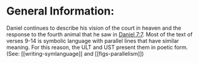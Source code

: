 # General Information:

Daniel continues to describe his vision of the court in heaven and the response to the fourth animal that he saw in [Daniel 7:7](../07/07.md). Most of the text of verses 9-14 is symbolic language with parallel lines that have similar meaning. For this reason, the ULT and UST present them in poetic form. (See: [[writing-symlanguage]] and [[figs-parallelism]])